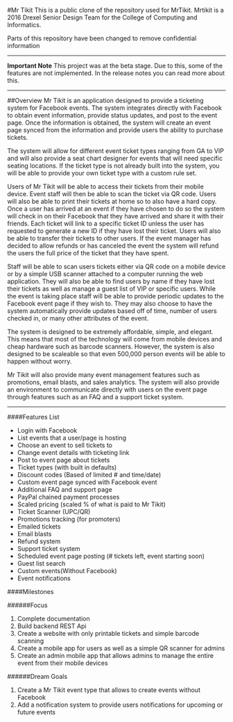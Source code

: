 #Mr Tikit
This is a public clone of the repository used for MrTikit. Mrtikit is a 2016 Drexel Senior Design Team for the College of Computing and Informatics. 

Parts of this repository have been changed to remove confidential information

***
**Important Note** This project was at the beta stage. Due to this, some of the features are not implemented. In the release notes you can read more about this.
***

##Overview
Mr Tikit is an application designed to provide a ticketing system for Facebook events. The system integrates directly with Facebook to obtain event information, provide status updates, and post to the event page. Once the information is obtained, the system will create an event page synced from the information and provide users the ability to purchase tickets. 

The system will allow for different event ticket types ranging from GA to VIP and will also provide a seat chart designer for events that will need specific seating locations. If the ticket type is not already built into the system, you will be able to provide your own ticket type with a custom rule set.

Users of Mr Tikit will be able to access their tickets from their mobile device. Event staff will then be able to scan the ticket via QR code. Users will also be able to print their tickets at home so to also have a hard copy. Once a user has arrived at an event if they have chosen to do so the system will check in on their Facebook that they have arrived and share it with their friends. Each ticket will link to a specific ticket ID unless the user has requested to generate a new ID if they have lost their ticket. Users will also be able to transfer their tickets to other users. If the event manager has decided to allow refunds or has canceled the event the system will refund the users the full price of the ticket that they have spent.

Staff will be able to scan users tickets either via QR code on a mobile device or by a simple USB scanner attached to a computer running the web application. They will also be able to find users by name if they have lost their tickets as well as manage a guest list of VIP or specific users. While the event is taking place staff will be able to provide periodic updates to the Facebook event page if they wish to. They may also choose to have the system automatically provide updates based off of time, number of users checked in, or many other attributes of the event.

The system is designed to be extremely affordable, simple, and elegant. This means that most of the technology will come from mobile devices and cheap hardware such as barcode scanners. However, the system is also designed to be scaleable so that even 500,000 person events will be able to happen without worry.

Mr Tikit will also provide many event management features such as promotions, email blasts, and sales analytics. The system will also provide an environment to communicate directly with users on the event page through features such as an FAQ and a support ticket system. 

******


####Features List

* Login with Facebook
* List events that a user/page is hosting
* Choose an event to sell tickets to
* Change event details with ticketing link
* Post to event page about tickets
* Ticket types (with built in defaults)
* Discount codes (Based of limited # and time/date)
* Custom event page synced with Facebook event
* Additional FAQ and support page
* PayPal chained payment processes
* Scaled pricing (scaled % of what is paid to Mr Tikit)
* Ticket Scanner (UPC/QR)
* Promotions tracking (for promoters)
* Emailed tickets
* Email blasts
* Refund system
* Support ticket system
* Scheduled event page posting (# tickets left, event starting soon)
* Guest list search
* Custom events(Without Facebook)
* Event notifications


####Milestones

######Focus
1. Complete documentation
2. Build backend REST Api
3. Create a website with only printable tickets and simple barcode scanning
4. Create a mobile app for users as well as a simple QR scanner for admins
5. Create an admin mobile app that allows admins to manage the entire event from their mobile devices

######Dream Goals
1. Create a Mr Tikit event type that allows to create events without Facebook
2. Add a notification system to provide users notifications for upcoming or future events
